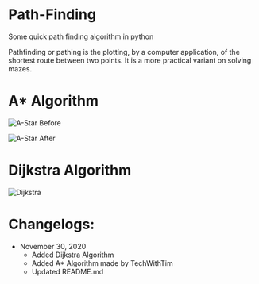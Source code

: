 # Path-Finding
 Some quick path finding algorithm in python
 
 Pathfinding or pathing is the plotting, by a computer application, of the shortest route between two points. It is a more practical variant on solving mazes.

# A* Algorithm
![A-Star Before](https://user-images.githubusercontent.com/43041149/100605316-56a97d00-333a-11eb-9443-a1bea8597659.png)

![A-Star After](https://user-images.githubusercontent.com/43041149/100605374-6c1ea700-333a-11eb-85a2-f8b3c625724c.png)


# Dijkstra Algorithm
![Dijkstra](https://user-images.githubusercontent.com/43041149/100606493-21059380-333c-11eb-81f8-facedd3875ec.png)



# Changelogs:
- November 30, 2020
    - Added Dijkstra Algorithm
    - Added A* Algorithm made by TechWithTim
    - Updated README.md
        